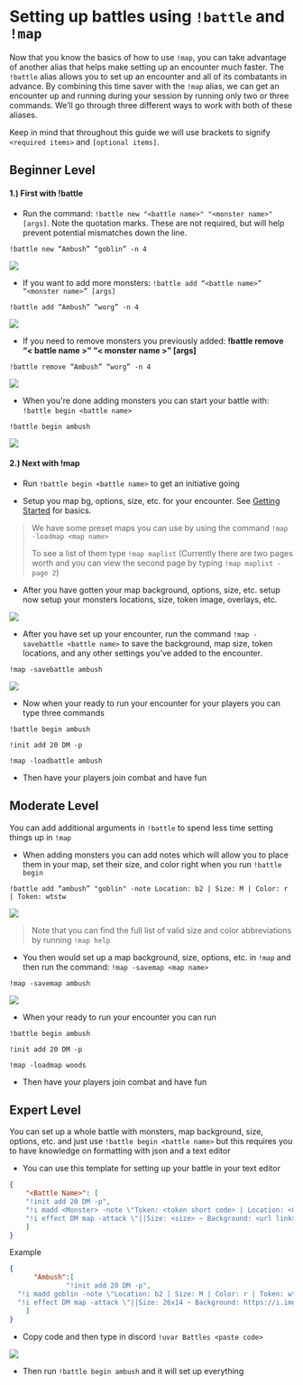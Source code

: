 # Setting up battles using `!battle` and `!map`

Now that you know the basics of how to use `!map`, you can take advantage of another alias that helps make setting up an encounter much faster.  The `!battle` alias allows you to set up an encounter and all of its combatants in advance.  By combining this time saver with the `!map` alias, we can get an encounter up and running during your session by running only two or three commands.  We’ll go through three different ways to work with both of these aliases.

Keep in mind that throughout this guide we will use brackets to signify `<required items>` and `[optional items]`.

## Beginner Level

#### 1.) First with !battle

- Run the command: `!battle new "<battle name>" "<monster name>" [args]`.  Note the quotation marks.  These are not required, but will help prevent potential mismatches down the line.

`!battle new “Ambush” “goblin” -n 4`

![](https://cdn.discordapp.com/attachments/695782699834540082/764150875446837258/Screen_Shot_2020-10-08_at_7.05.11_AM.png)

- If you want to add more monsters: `!battle add “<battle name>” “<monster name>” [args]`

`!battle add “Ambush” “worg” -n 4`

![](https://cdn.discordapp.com/attachments/695782699834540082/764151326874664990/Screen_Shot_2020-10-08_at_7.05.53_AM.png)

- If you need to remove monsters you previously added: **!battle remove “< battle name >” “< monster name >” [args]**

`!battle remove “Ambush” “worg” -n 4`

![](https://cdn.discordapp.com/attachments/695782699834540082/764151613236707378/Screen_Shot_2020-10-08_at_7.06.51_AM.png)

- When you're done adding monsters you can start your battle with: `!battle begin <battle name>`

`!battle begin ambush`

![](https://cdn.discordapp.com/attachments/695782699834540082/764151845039374356/Screen_Shot_2020-10-08_at_7.20.06_AM.png)

#### 2.) Next with !map

- Run  `!battle begin <battle name>` to get an initiative going

- Setup you map bg, options, size, etc. for your encounter. See [Getting Started](http://docs.otfbm.com/#/guides_getting_started) for basics.

> We have some preset maps you can use by using the command `!map -loadmap <map name>`
>
> To see a list of them type `!map maplist` (Currently there are two pages worth and you can view the second page by typing `!map maplist -page 2`)

- After you have gotten your map background, options, size, etc. setup now setup your monsters locations, size, token image, overlays, etc.

![](https://cdn.discordapp.com/attachments/695782699834540082/764230688387629066/Screen_Shot_2020-10-08_at_7.30.03_AM.png)

- After you have set up your encounter, run the command `!map -savebattle <battle name>` to save the background, map size, token locations, and any other settings you’ve added to the encounter.

`!map -savebattle ambush`

![](https://cdn.discordapp.com/attachments/695782699834540082/764231326676549632/Screen_Shot_2020-10-08_at_7.31.42_AM.png)

- Now when your ready to run your encounter for your players you can type three commands

`!battle begin ambush`

`!init add 20 DM -p`

`!map -loadbattle ambush`

- Then have your players join combat and have fun

## Moderate Level

You can add additional arguments in `!battle` to spend less time setting things up in `!map`

- When adding monsters you can add notes which will allow you to place them in your map, set their size, and color right when you run `!battle begin`

`!battle add “ambush” "goblin" -note Location: b2 | Size: M | Color: r | Token: wtstw`

![](https://cdn.discordapp.com/attachments/695782699834540082/764233446703759365/Screen_Shot_2020-10-09_at_3.10.32_PM.png)

> Note that you can find the full list of valid size and color abbreviations by running `!map help`

- You then would set up a map background, size, options, etc. in `!map` and then run the command: `!map -savemap <map name>`

`!map -savemap ambush`

![](https://cdn.discordapp.com/attachments/695782699834540082/764236623692955708/Screen_Shot_2020-10-09_at_3.23.16_PM.png)

- When your ready to run your encounter you can run

`!battle begin ambush`

`!init add 20 DM -p`

`!map -loadmap woods`

- Then have your players join combat and have fun

## Expert Level

You can set up a whole battle with monsters, map background, size, options, etc. and just use `!battle begin <battle name>` but this requires you to have knowledge on formatting with json and a text editor

- You can use this template for setting up your battle in your text editor

```json
{
    "<Battle Name>": [
    "!init add 20 DM -p",
    "!i madd <Monster> -note \"Token: <token short code> | Location: <Grid Location>\" <Other Modifiers>",
    "!i effect DM map -attack \"||Size: <size> ~ Background: <url link> ~ Options: <options> ~ Objects: <object> ~ Walls: <wall>\""
    ]
}
```

Example

```json
{
      "Ambush":[
              "!init add 20 DM -p",
  "!i madd goblin -note \"Location: b2 | Size: M | Color: r | Token: wtstw\"",
  "!i effect DM map -attack \"||Size: 26x14 ~ Background: https://i.imgur.com/O2tMCFC.jpg ~ Options: dc60\""
    ]
}
```

- Copy code and then type in discord `!uvar Battles <paste code>`

![](https://cdn.discordapp.com/attachments/695782699834540082/764238746983333928/Screen_Shot_2020-10-09_at_3.31.43_PM.png)

- Then run `!battle begin ambush` and it will set up everything




